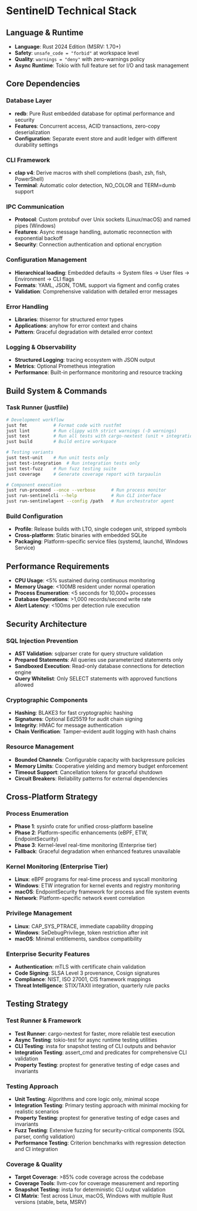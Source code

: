 # SentinelD Technical Stack

## Language & Runtime

- **Language**: Rust 2024 Edition (MSRV: 1.70+)
- **Safety**: `unsafe_code = "forbid"` at workspace level
- **Quality**: `warnings = "deny"` with zero-warnings policy
- **Async Runtime**: Tokio with full feature set for I/O and task management

## Core Dependencies

### Database Layer

- **redb**: Pure Rust embedded database for optimal performance and security
- **Features**: Concurrent access, ACID transactions, zero-copy deserialization
- **Configuration**: Separate event store and audit ledger with different durability settings

### CLI Framework

- **clap v4**: Derive macros with shell completions (bash, zsh, fish, PowerShell)
- **Terminal**: Automatic color detection, NO_COLOR and TERM=dumb support

### IPC Communication

- **Protocol**: Custom protobuf over Unix sockets (Linux/macOS) and named pipes (Windows)
- **Features**: Async message handling, automatic reconnection with exponential backoff
- **Security**: Connection authentication and optional encryption

### Configuration Management

- **Hierarchical loading**: Embedded defaults → System files → User files → Environment → CLI flags
- **Formats**: YAML, JSON, TOML support via figment and config crates
- **Validation**: Comprehensive validation with detailed error messages

### Error Handling

- **Libraries**: thiserror for structured error types
- **Applications**: anyhow for error context and chains
- **Pattern**: Graceful degradation with detailed error context

### Logging & Observability

- **Structured Logging**: tracing ecosystem with JSON output
- **Metrics**: Optional Prometheus integration
- **Performance**: Built-in performance monitoring and resource tracking

## Build System & Commands

### Task Runner (justfile)

```bash
# Development workflow
just fmt          # Format code with rustfmt
just lint         # Run clippy with strict warnings (-D warnings)
just test         # Run all tests with cargo-nextest (unit + integration)
just build        # Build entire workspace

# Testing variants
just test-unit    # Run unit tests only
just test-integration  # Run integration tests only
just test-fuzz    # Run fuzz testing suite
just coverage     # Generate coverage report with tarpaulin

# Component execution
just run-procmond --once --verbose      # Run process monitor
just run-sentinelcli --help             # Run CLI interface
just run-sentinelagent --config /path   # Run orchestrator agent
```

### Build Configuration

- **Profile**: Release builds with LTO, single codegen unit, stripped symbols
- **Cross-platform**: Static binaries with embedded SQLite
- **Packaging**: Platform-specific service files (systemd, launchd, Windows Service)

## Performance Requirements

- **CPU Usage**: <5% sustained during continuous monitoring
- **Memory Usage**: <100MB resident under normal operation
- **Process Enumeration**: <5 seconds for 10,000+ processes
- **Database Operations**: >1,000 records/second write rate
- **Alert Latency**: <100ms per detection rule execution

## Security Architecture

### SQL Injection Prevention

- **AST Validation**: sqlparser crate for query structure validation
- **Prepared Statements**: All queries use parameterized statements only
- **Sandboxed Execution**: Read-only database connections for detection engine
- **Query Whitelist**: Only SELECT statements with approved functions allowed

### Cryptographic Components

- **Hashing**: BLAKE3 for fast cryptographic hashing
- **Signatures**: Optional Ed25519 for audit chain signing
- **Integrity**: HMAC for message authentication
- **Chain Verification**: Tamper-evident audit logging with hash chains

### Resource Management

- **Bounded Channels**: Configurable capacity with backpressure policies
- **Memory Limits**: Cooperative yielding and memory budget enforcement
- **Timeout Support**: Cancellation tokens for graceful shutdown
- **Circuit Breakers**: Reliability patterns for external dependencies

## Cross-Platform Strategy

### Process Enumeration

- **Phase 1**: sysinfo crate for unified cross-platform baseline
- **Phase 2**: Platform-specific enhancements (eBPF, ETW, EndpointSecurity)
- **Phase 3**: Kernel-level real-time monitoring (Enterprise tier)
- **Fallback**: Graceful degradation when enhanced features unavailable

### Kernel Monitoring (Enterprise Tier)

- **Linux**: eBPF programs for real-time process and syscall monitoring
- **Windows**: ETW integration for kernel events and registry monitoring
- **macOS**: EndpointSecurity framework for process and file system events
- **Network**: Platform-specific network event correlation

### Privilege Management

- **Linux**: CAP_SYS_PTRACE, immediate capability dropping
- **Windows**: SeDebugPrivilege, token restriction after init
- **macOS**: Minimal entitlements, sandbox compatibility

### Enterprise Security Features

- **Authentication**: mTLS with certificate chain validation
- **Code Signing**: SLSA Level 3 provenance, Cosign signatures
- **Compliance**: NIST, ISO 27001, CIS framework mappings
- **Threat Intelligence**: STIX/TAXII integration, quarterly rule packs

## Testing Strategy

### Test Runner & Framework

- **Test Runner**: cargo-nextest for faster, more reliable test execution
- **Async Testing**: tokio-test for async runtime testing utilities
- **CLI Testing**: insta for snapshot testing of CLI outputs and behavior
- **Integration Testing**: assert_cmd and predicates for comprehensive CLI validation
- **Property Testing**: proptest for generative testing of edge cases and invariants

### Testing Approach

- **Unit Testing**: Algorithms and core logic only, minimal scope
- **Integration Testing**: Primary testing approach with minimal mocking for realistic scenarios
- **Property Testing**: proptest for generative testing of edge cases and invariants
- **Fuzz Testing**: Extensive fuzzing for security-critical components (SQL parser, config validation)
- **Performance Testing**: Criterion benchmarks with regression detection and CI integration

### Coverage & Quality

- **Target Coverage**: >85% code coverage across the codebase
- **Coverage Tools**: llvm-cov for coverage measurement and reporting
- **Snapshot Testing**: insta for deterministic CLI output validation
- **CI Matrix**: Test across Linux, macOS, Windows with multiple Rust versions (stable, beta, MSRV)
